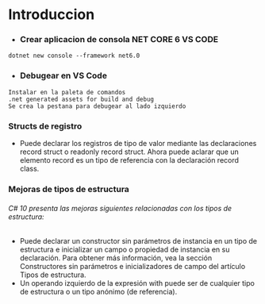 # Introduccion

- ### Crear aplicacion de consola NET  CORE 6 VS CODE

``` .net cli
dotnet new console --framework net6.0
```

- ### Debugear en VS Code
``` .net cli
Instalar en la paleta de comandos 
.net generated assets for build and debug
Se crea la pestana para debugear al lado izquierdo
```


### Structs de registro
- Puede declarar los registros de tipo de valor mediante las declaraciones record struct o readonly record struct. Ahora puede aclarar que un elemento record es un tipo de referencia con la declaración record class.

### Mejoras de tipos de estructura
###### C# 10 presenta las mejoras siguientes relacionadas con los tipos de estructura:

- Puede declarar un constructor sin parámetros de instancia en un tipo de estructura e inicializar un campo o propiedad de instancia en su declaración. Para obtener más información, vea la sección Constructores sin parámetros e inicializadores de campo del artículo Tipos de estructura.
- Un operando izquierdo de la expresión with puede ser de cualquier tipo de estructura o un tipo anónimo (de referencia).